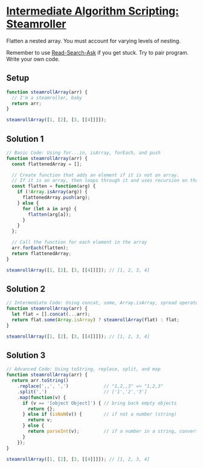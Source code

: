 # [Intermediate Algorithm Scripting: Steamroller](https://learn.freecodecamp.org/javascript-algorithms-and-data-structures/intermediate-algorithm-scripting/steamroller)

Flatten a nested array. You must account for varying levels of nesting.

Remember to use [Read-Search-Ask](http://forum.freecodecamp.org/t/how-to-get-help-when-you-are-stuck/19514) if you get stuck. Try to pair program. Write your own code.

## Setup
```js
function steamrollArray(arr) {
  // I'm a steamroller, baby
  return arr;
}

steamrollArray([1, [2], [3, [[4]]]]);
```

## Solution 1
```js
// Basic Code: Using for...in, isArray, forEach, and push
function steamrollArray(arr) {
  const flattenedArray = [];

  // Create function that adds an element if it is not an array.
  // If it is an array, then loops through it and uses recursion on that array.
  const flatten = function(arg) {
    if (!Array.isArray(arg)) {
      flattenedArray.push(arg);
    } else {
      for (let a in arg) {
        flatten(arg[a]);
      }
    }
  };

  // Call the function for each element in the array
  arr.forEach(flatten);
  return flattenedArray;
}

steamrollArray([1, [2], [3, [[4]]]]); // [1, 2, 3, 4]
```

## Solution 2
```js
// Intermediate Code: Using concat, some, Array.isArray, spread operator, and ternary operator
function steamrollArray(arr) {
  let flat = [].concat(...arr);
  return flat.some(Array.isArray) ? steamrollArray(flat) : flat;
}

steamrollArray([1, [2], [3, [[4]]]]); // [1, 2, 3, 4]
```

## Solution 3
```js
// Advanced Code: Using toString, replace, split, and map
function steamrollArray(arr) {
  return arr.toString()
    .replace(',,', ',')             // "1,2,,3" => "1,2,3"
    .split(',')                     // ['1','2','3']
    .map(function(v) {
      if (v == '[object Object]') { // bring back empty objects
        return {};
      } else if (isNaN(v)) {        // if not a number (string)
        return v;
      } else {
        return parseInt(v);         // if a number in a string, convert it
      }
    });
}

steamrollArray([1, [2], [3, [[4]]]]); // [1, 2, 3, 4]
```
